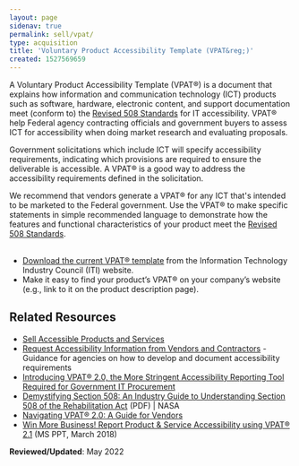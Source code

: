 ```yaml
---
layout: page
sidenav: true
permalink: sell/vpat/
type: acquisition
title: 'Voluntary Product Accessibility Template (VPAT&reg;)'
created: 1527569659
---
```


A Voluntary Product Accessibility Template (VPAT&reg;) is a document that explains how information and communication technology (ICT) products such as software, hardware, electronic content, and support documentation meet (conform to) the [Revised 508 Standards][1] for IT accessibility. VPAT&reg; help Federal agency contracting officials and government buyers to assess ICT for accessibility when doing market research and evaluating proposals.

Government solicitations which include ICT will specify accessibility requirements, indicating which provisions are required to ensure the deliverable is accessible. A VPAT&reg; is a good way to address the accessibility requirements defined in the solicitation.

We recommend that vendors generate a VPAT&reg; for any ICT that's intended to be marketed to the Federal government. Use the VPAT&reg; to make specific statements in simple recommended language to demonstrate how the features and functional characteristics of your product meet the [Revised 508 Standards][1].  
&nbsp;

  * [Download the current VPAT&reg; template][2] from the Information Technology Industry Council (ITI) website.&nbsp;
  * Make it easy to find your product&rsquo;s VPAT&reg; on your company&rsquo;s website (e.g., link to it on the product description page).

## Related Resources

  * [Sell Accessible Products and Services][3]
  * [Request Accessibility Information from Vendors and Contractors][4] - Guidance for agencies on how to develop and document accessibility requirements
  * <a href="https://www.microassist.com/digital-accessibility/introducing-vpat-2-0-accessible-gov-procurement/" target="_blank">Introducing VPAT&reg; 2.0, the More Stringent Accessibility Reporting Tool Required for Government IT Procurement</a>  
  * [Demystifying Section 508: An Industry Guide to Understanding Section 508 of the Rehabilitation Act][5] (PDF) &#124; NASA  
  * <a href="https://www.levelaccess.com/thank-you-download-navigating-vpat-2-0-guide-vendors-qa-webinars-resources/" target="_blank">Navigating VPAT&reg; 2.0: A Guide for Vendors</a>
  * <a href="https://s3.amazonaws.com/storage.pardot.com/487581/58790/Win_More_Business_VPAT_2.1_FINAL.pptx" target="_blank">Win More Business! Report Product & Service Accessibility using VPAT&reg; 2.1</a>&nbsp;(MS PPT, March 2018)

**Reviewed/Updated**: May 2022

 [1]: https://www.access-board.gov/guidelines-and-standards/communications-and-it/about-the-ict-refresh/final-rule
 [2]: https://www.itic.org/policy/accessibility/vpat
 [3]: {{site.baseurl}}/sell
 [4]: {{site.baseurl}}/buy/request-accessibility-information
 [5]: https://www.sewp.nasa.gov/documents/Section_508_Guide_111821.pdf